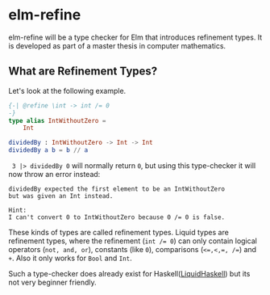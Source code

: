 # elm-refine
elm-refine will be a type checker for Elm that introduces refinement types.
It is developed as part of a master thesis in computer mathematics.

## What are Refinement Types?

Let's look at the following example.

``` elm
{-| @refine \int -> int /= 0
-}
type alias IntWithoutZero =
    Int

dividedBy : IntWithoutZero -> Int -> Int
dividedBy a b = b // a
```

` 3 |> dividedBy 0` will normally return `0`, but using this type-checker it will now throw an error instead:

```
dividedBy expected the first element to be an IntWithoutZero
but was given an Int instead.

Hint:
I can't convert 0 to IntWithoutZero because 0 /= 0 is false.
```

These kinds of types are called refinement types. Liquid types are refinement types, where the refinement (`int /= 0`) can only contain logical operators (`not, and, or`), constants (like `0`), comparisons (`<=,<,=, /=`) and `+`. Also it only works for `Bool` and `Int`.

Such a type-checker does already exist for Haskell([LiquidHaskell](https://ucsd-progsys.github.io/liquidhaskell-blog/)) but its not very beginner friendly.